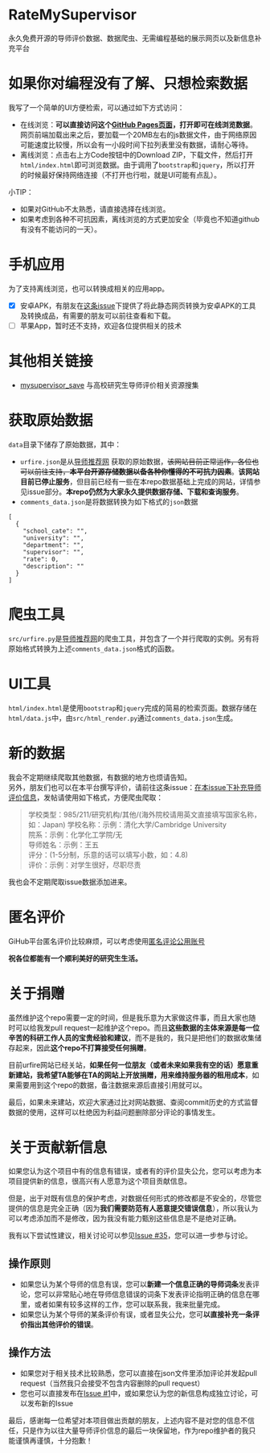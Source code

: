 # RateMySupervisor
永久免费开源的导师评价数据、数据爬虫、无需编程基础的展示网页以及新信息补充平台

# 如果你对编程没有了解、只想检索数据

我写了一个简单的UI方便检索，可以通过如下方式访问：

+ 在线浏览：**可以直接访问这个[GitHub Pages页面](https://kgco.github.io/RateMySupervisor/)，打开即可在线浏览数据**。网页前端加载出来之后，要加载一个20MB左右的js数据文件，由于网络原因可能速度比较慢，所以会有一小段时间下拉列表里没有数据，请耐心等待。
+ 离线浏览：点击右上方Code按钮中的Download ZIP，下载文件，然后打开`html/index.html`即可浏览数据。由于调用了`bootstrap`和`jquery`，所以打开的时候最好保持网络连接（不打开也行啦，就是UI可能有点乱）。

小TIP：

+ 如果对GitHub不太熟悉，请直接选择在线浏览。
+ 如果考虑到各种不可抗因素，离线浏览的方式更加安全（毕竟也不知道github有没有不能访问的一天）。

# 手机应用

为了支持离线浏览，也可以转换成相关的应用app。
- [x] 安卓APK，有朋友在[这条issue](https://github.com/kgco/RateMySupervisor/issues/6)下提供了将此静态网页转换为安卓APK的工具及转换成品，有需要的朋友可以前往查看和下载。
- [ ] 苹果App，暂时还不支持，欢迎各位提供相关的技术

# 其他相关链接

- [mysupervisor_save](https://github.com/wangzhiye-tiancai/mysupervisor_save) 与高校研究生导师评价相关资源搜集

# 获取原始数据
`data`目录下储存了原始数据，其中：
- `urfire.json`是从[导师推荐网](https://www.urfire.com/) 获取的原始数据，~~该网站目前正常运作，各位也可以前往支持，**本平台开源存储数据以备各种你懂得的不可抗力因素**~~。**该网站目前已停止服务**，但目前已经有一些在本repo数据基础上完成的网站，详情参见issue部分。**本repo仍然为大家永久提供数据存储、下载和查询服务**。
- `comments_data.json`是将数据转换为如下格式的`json`数据
```
[
  {
    "school_cate": "", 
    "university": "", 
    "department": "", 
    "supervisor": "", 
    "rate": 0, 
    "description": ""
  }
]
```

# 爬虫工具
`src/urfire.py`是[导师推荐网](https://www.urfire.com/)的爬虫工具，并包含了一个并行爬取的实例。另有将原始格式转换为上述`comments_data.json`格式的函数。

# UI工具
`html/index.html`是使用`bootstrap`和`jquery`完成的简易的检索页面。数据存储在`html/data.js`中，由`src/html_render.py`通过`comments_data.json`生成。

# 新的数据
我会不定期继续爬取其他数据，有数据的地方也烦请告知。  
另外，朋友们也可以在本平台撰写评价，请前往这条issue：[在本issue下补充导师评价信息](https://github.com/kgco/RateMySupervisor/issues/1)，发帖请使用如下格式，方便爬虫爬取：
>学校类型：985/211/研究机构/其他/(海外院校请用英文直接填写国家名称，如：Japan)
>学校名称：示例：清化大学/Cambridge University  
>院系：示例：化学化工学院/无  
>导师姓名：示例：王五  
>评分：(1-5分制，乐意的话可以填写小数，如：4.8)  
>评价：示例：对学生很好，尽职尽责  

我也会不定期爬取issue数据添加进来。

# 匿名评价
GiHub平台匿名评价比较麻烦，可以考虑使用[匿名评论公用账号](https://github.com/kgco/RateMySupervisor/issues/18)

**祝各位都能有一个顺利美好的研究生生活。**

# 关于捐赠
虽然维护这个repo需要一定的时间，但是我乐意为大家做这件事，而且大家也随时可以给我发pull request一起维护这个repo。而且**这些数据的主体来源是每一位辛苦的科研工作人员的宝贵经验和建议**，而不是我的，我只是把他们的数据收集储存起来，因此**这个repo不打算接受任何捐赠**。

目前urfire网站已经关站，**如果任何一位朋友（或者未来如果我有空的话）愿意重新建站，我希望TA能够在TA的网站上开放捐赠，用来维持服务器的租用成本**，如果需要用到这个repo的数据，备注数据来源后直接引用就可以。

最后，如果未来建站，欢迎大家通过比对网站数据、查阅commit历史的方式监督数据的使用，这样可以杜绝因为利益问题删除部分评论的事情发生。

# 关于贡献新信息
如果您认为这个项目中有的信息有错误，或者有的评价显失公允，您可以考虑为本项目提供新的信息，很高兴有人愿意为这个项目贡献信息。

但是，出于对既有信息的保护考虑，对数据任何形式的修改都是不安全的，尽管您提供的信息是完全正确（因为**我们需要防范有人恶意提交错误信息**），所以我认为可以考虑添加而不是修改，因为我没有能力甄别这些信息是不是绝对正确。

我有以下尝试性建议，相关讨论可以参见[Issue #35](https://github.com/kgco/RateMySupervisor/issues/35)，您可以进一步参与讨论。

## 操作原则

- 如果您认为某个导师的信息有误，您可以**新建一个信息正确的导师词条**发表评论，您可以非常贴心地在导师信息错误的词条下发表评论指明正确的信息在哪里，或者如果有较多这样的工作，您可以联系我，我来批量完成。
- 如果您认为某个导师的某条评价有误，或者显失公允，您可**以直接补充一条评价指出其他评价的错误**。

## 操作方法

- 如果您对于相关技术比较熟悉，您可以直接在json文件里添加评论并发起pull request（当然我只会接受不包含内容删除的pull request）
- 您也可以直接发布在[Issue #1](https://github.com/kgco/RateMySupervisor/issues/1)中，或如果您认为您的新信息构成独立讨论，可以发布新的Issue

最后，感谢每一位希望对本项目做出贡献的朋友，上述内容不是对您的信息不信任，只是作为以往大量导师评价信息的最后一块保留地，作为repo维护者的我只能谨慎再谨慎，十分抱歉！

